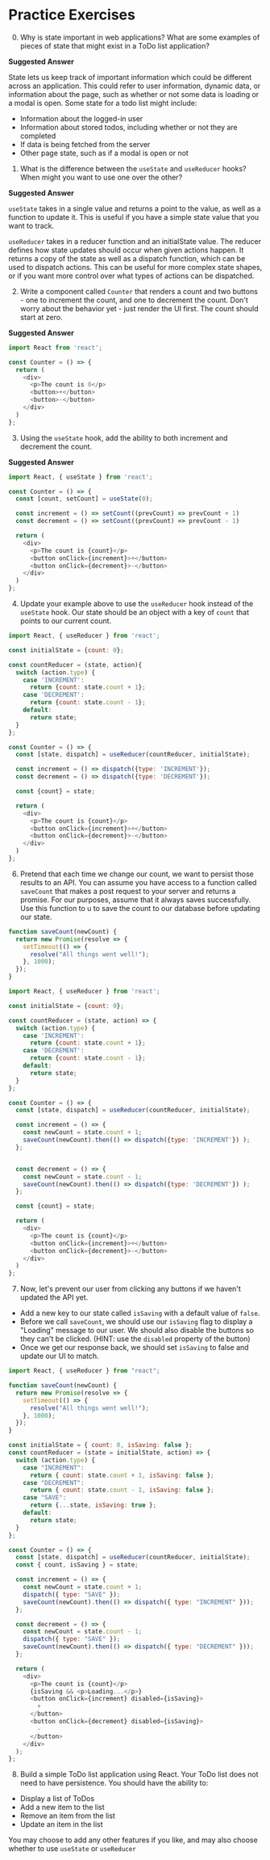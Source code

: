 # Practice Exercises 

0. Why is state important in web applications? What are some examples of pieces of state that might exist in a ToDo list application?

**Suggested Answer**

State lets us keep track of important information which could be different across an application. This could refer to user information, dynamic data, or information about the page, such as whether or not some data is loading or a modal is open. Some state for a todo list might include:

  * Information about the logged-in user
  * Information about stored todos, including whether or not they are completed
  * If data is being fetched from the server
  * Other page state, such as if a modal is open or not

1. What is the difference between the `useState` and `useReducer` hooks? When might you want to use one over the other?

**Suggested Answer**

`useState` takes in a single value and returns a point to the value, as well as a function to update it. This is useful if you have a simple state value that you want to track.

`useReducer` takes in a reducer function and an initialState value. The reducer defines how state updates should occur when given actions happen. It returns a copy of the state as well as a dispatch function, which can be used to dispatch actions. This can be useful for more complex state shapes, or if you want more control over what types of actions can be dispatched.

2. Write a component called `Counter` that renders a count and two buttons - one to increment the count, and one to decrement the count. Don't worry about the behavior yet - just render the UI first. The count should start at zero.

**Suggested Answer**

```js
import React from 'react';

const Counter = () => {
  return (
    <div>
      <p>The count is 0</p>
      <button>+</button>
      <button>-</button>
    </div>
  )
};
```

3. Using the `useState` hook, add the ability to both increment and decrement the count.

**Suggested Answer**

```js
import React, { useState } from 'react';

const Counter = () => {
  const [count, setCount] = useState(0);

  const increment = () => setCount((prevCount) => prevCount + 1)
  const decrement = () => setCount((prevCount) => prevCount - 1)

  return (
    <div>
      <p>The count is {count}</p>
      <button onClick={increment}>+</button>
      <button onClick={decrement}>-</button>
    </div>
  )
};
```

4. Update your example above to use the `useReducer` hook instead of the `useState` hook. Our state should be an object with a key of `count` that points to our current count.

```js
import React, { useReducer } from 'react';

const initialState = {count: 0};

const countReducer = (state, action){
  switch (action.type) {
    case 'INCREMENT':
      return {count: state.count + 1};
    case 'DECREMENT':
      return {count: state.count - 1};
    default:
      return state;
  }
};

const Counter = () => {
  const [state, dispatch] = useReducer(countReducer, initialState);

  const increment = () => dispatch({type: 'INCREMENT'});
  const decrement = () => dispatch({type: 'DECREMENT'});

  const {count} = state;

  return (
    <div>
      <p>The count is {count}</p>
      <button onClick={increment}>+</button>
      <button onClick={decrement}>-</button>
    </div>
  )
};
```

6. Pretend that each time we change our count, we want to persist those results to an API. You can assume you have access to a function called `saveCount` that makes a post request to your server and returns a promise. For our purposes, assume that it always saves successfully. Use this function to u to save the count to our database before updating our state.

```js
function saveCount(newCount) {
  return new Promise(resolve => {
    setTimeout(() => {
      resolve("All things went well!");
    }, 1000);
  });
}

import React, { useReducer } from 'react';

const initialState = {count: 0};

const countReducer = (state, action) => {
  switch (action.type) {
    case 'INCREMENT':
      return {count: state.count + 1};
    case 'DECREMENT':
      return {count: state.count - 1};
    default:
      return state;
  }
};

const Counter = () => {
  const [state, dispatch] = useReducer(countReducer, initialState);

  const increment = () => {
    const newCount = state.count + 1;
    saveCount(newCount).then(() => dispatch({type: 'INCREMENT'}) );  
  };


  const decrement = () => {
    const newCount = state.count - 1;
    saveCount(newCount).then(() => dispatch({type: 'DECREMENT'}) );  
  };

  const {count} = state;

  return (
    <div>
      <p>The count is {count}</p>
      <button onClick={increment}>+</button>
      <button onClick={decrement}>-</button>
    </div>
  )
};

```

7. Now, let's prevent our user from clicking any buttons if we haven't updated the API yet.

  * Add a new key to our state called `isSaving` with a default value of `false`.
  * Before we call `saveCount`, we should use our `isSaving` flag to display a "Loading" message to our user. We should also disable the buttons so they can't be clicked. (HINT: use the `disabled` property of the button)
  * Once we get our response back, we should set `isSaving` to false and update our UI to match.

```js
import React, { useReducer } from "react";

function saveCount(newCount) {
  return new Promise(resolve => {
    setTimeout(() => {
      resolve("All things went well!");
    }, 1000);
  });
}

const initialState = { count: 0, isSaving: false };
const countReducer = (state = initialState, action) => {
  switch (action.type) {
    case "INCREMENT":
      return { count: state.count + 1, isSaving: false };
    case "DECREMENT":
      return { count: state.count - 1, isSaving: false };
    case "SAVE":
      return {...state, isSaving: true };
    default:
      return state;
  }
};

const Counter = () => {
  const [state, dispatch] = useReducer(countReducer, initialState);
  const { count, isSaving } = state;

  const increment = () => {
    const newCount = state.count + 1;
    dispatch({ type: "SAVE" });
    saveCount(newCount).then(() => dispatch({ type: "INCREMENT" }));
  };

  const decrement = () => {
    const newCount = state.count - 1;
    dispatch({ type: "SAVE" });
    saveCount(newCount).then(() => dispatch({ type: "DECREMENT" }));
  };

  return (
    <div>
      <p>The count is {count}</p>
      {isSaving && <p>Loading...</p>}
      <button onClick={increment} disabled={isSaving}>
        +
      </button>
      <button onClick={decrement} disabled={isSaving}>
        -
      </button>
    </div>
  );
};
```

8. Build a simple ToDo list application using React. Your ToDo list does not need to have persistence. You should have the ability to:

  * Display a list of ToDos
  * Add a new item to the list
  * Remove an item from the list
  * Update an item in the list

You may choose to add any other features if you like, and may also choose whether to use `useState` or `useReducer`

